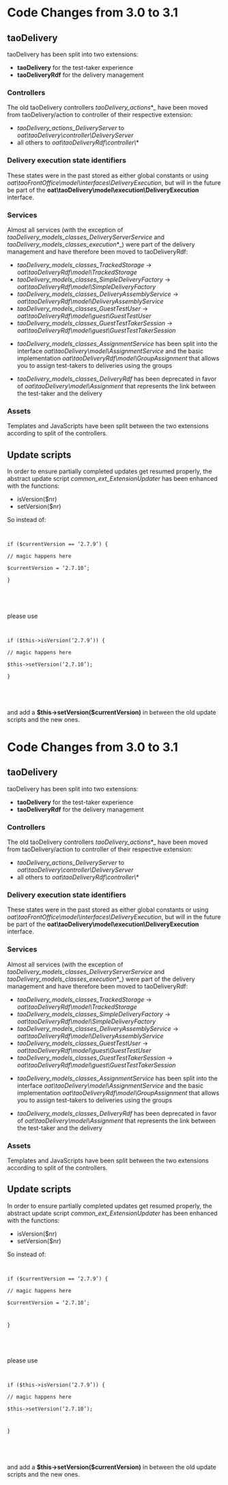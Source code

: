 <!--
created_at: '2015-12-09 15:54:05'
updated_at: '2015-12-15 17:42:13'
authors:
    - 'Joel Bout'
-->



Code Changes from 3.0 to 3.1
============================

taoDelivery
-----------

taoDelivery has been split into two extensions:

-   **taoDelivery** for the test-taker experience
-   **taoDeliveryRdf** for the delivery management

### Controllers

The old taoDelivery controllers *taoDelivery\_actions*\*\_ have been moved from taoDelivery/action to controller of their respective extension:

-   *taoDelivery\_actions\_DeliveryServer* to *oat\\taoDelivery\\controller\\DeliveryServer*
-   all others to *oat\\taoDeliveryRdf\\controller\\\**

### Delivery execution state identifiers

These states were in the past stored as either global constants or using *oat\\taoFrontOffice\\model\\interfaces\\DeliveryExecution*, but will in the future be part of the **oat\\taoDelivery\\model\\execution\\DeliveryExecution** interface.

### Services

Almost all services (with the exception of *taoDelivery\_models\_classes\_DeliveryServerService* and *taoDelivery\_models\_classes\_execution*\*\_) were part of the delivery management and have therefore been moved to taoDeliveryRdf:

-   *taoDelivery\_models\_classes\_TrackedStorage* -\> *oat\\taoDeliveryRdf\\model\\TrackedStorage*
-   *taoDelivery\_models\_classes\_SimpleDeliveryFactory* -\> *oat\\taoDeliveryRdf\\model\\SimpleDeliveryFactory*
-   *taoDelivery\_models\_classes\_DeliveryAssemblyService* -\> *oat\\taoDeliveryRdf\\model\\DeliveryAssemblyService*
-   *taoDelivery\_models\_classes\_GuestTestUser* -\> *oat\\taoDeliveryRdf\\model\\guest\\GuestTestUser*
-   *taoDelivery\_models\_classes\_GuestTestTakerSession* -\> *oat\\taoDeliveryRdf\\model\\guest\\GuestTestTakerSession*

<!-- -->

-   *taoDelivery\_models\_classes\_AssignmentService* has been split into the interface *oat\\taoDelivery\\model\\AssignmentService* and the basic implementation *oat\\taoDeliveryRdf\\model\\GroupAssignment* that allows you to assign test-takers to deliveries using the groups

<!-- -->

-   *taoDelivery\_models\_classes\_DeliveryRdf* has been deprecated in favor of *oat\\taoDelivery\\model\\Assignment* that represents the link between the test-taker and the delivery

### Assets

Templates and JavaScripts have been split between the two extensions according to split of the controllers.

Update scripts
--------------

In order to ensure partially completed updates get resumed properly, the abstract update script *common\_ext\_ExtensionUpdater* has been enhanced with the functions:

-   isVersion(\$nr)
-   setVersion(\$nr)

So instead of:

<code style="php"><pre>\
if (\$currentVersion == ‘2.7.9’) {\
 // magic happens here\
 \$currentVersion = ‘2.7.10’;\
}

</pre>
</code>

please use

<code style="php"><pre>\
if (\$this-\>isVersion(‘2.7.9’)) {\
 // magic happens here\
 \$this-\>setVersion(‘2.7.10’);\
}

</pre>
</code>

and add a **\$this-\>setVersion(\$currentVersion)** in between the old update scripts and the new ones.



Code Changes from 3.0 to 3.1
============================

taoDelivery
-----------

taoDelivery has been split into two extensions:

-   **taoDelivery** for the test-taker experience
-   **taoDeliveryRdf** for the delivery management

### Controllers

The old taoDelivery controllers *taoDelivery\_actions*\*\_ have been moved from taoDelivery/action to controller of their respective extension:

-   *taoDelivery\_actions\_DeliveryServer* to *oat\\taoDelivery\\controller\\DeliveryServer*
-   all others to *oat\\taoDeliveryRdf\\controller\\\**

### Delivery execution state identifiers

These states were in the past stored as either global constants or using *oat\\taoFrontOffice\\model\\interfaces\\DeliveryExecution*, but will in the future be part of the **oat\\taoDelivery\\model\\execution\\DeliveryExecution** interface.

### Services

Almost all services (with the exception of *taoDelivery\_models\_classes\_DeliveryServerService* and *taoDelivery\_models\_classes\_execution*\*\_) were part of the delivery management and have therefore been moved to taoDeliveryRdf:

-   *taoDelivery\_models\_classes\_TrackedStorage* -\> *oat\\taoDeliveryRdf\\model\\TrackedStorage*
-   *taoDelivery\_models\_classes\_SimpleDeliveryFactory* -\> *oat\\taoDeliveryRdf\\model\\SimpleDeliveryFactory*
-   *taoDelivery\_models\_classes\_DeliveryAssemblyService* -\> *oat\\taoDeliveryRdf\\model\\DeliveryAssemblyService*
-   *taoDelivery\_models\_classes\_GuestTestUser* -\> *oat\\taoDeliveryRdf\\model\\guest\\GuestTestUser*
-   *taoDelivery\_models\_classes\_GuestTestTakerSession* -\> *oat\\taoDeliveryRdf\\model\\guest\\GuestTestTakerSession*

<!-- -->

-   *taoDelivery\_models\_classes\_AssignmentService* has been split into the interface *oat\\taoDelivery\\model\\AssignmentService* and the basic implementation *oat\\taoDeliveryRdf\\model\\GroupAssignment* that allows you to assign test-takers to deliveries using the groups

<!-- -->

-   *taoDelivery\_models\_classes\_DeliveryRdf* has been deprecated in favor of *oat\\taoDelivery\\model\\Assignment* that represents the link between the test-taker and the delivery

### Assets

Templates and JavaScripts have been split between the two extensions according to split of the controllers.

Update scripts
--------------

In order to ensure partially completed updates get resumed properly, the abstract update script *common\_ext\_ExtensionUpdater* has been enhanced with the functions:

-   isVersion(\$nr)
-   setVersion(\$nr)

So instead of:

<code style="php"><pre>\
if (\$currentVersion == ‘2.7.9’) {\
 // magic happens here\
 \$currentVersion = ‘2.7.10’;<br/>

}

</pre>
</code>

please use

<code style="php"><pre>\
if (\$this-\>isVersion(‘2.7.9’)) {\
 // magic happens here\
 \$this-\>setVersion(‘2.7.10’);<br/>

}

</pre>
</code>

and add a **\$this-\>setVersion(\$currentVersion)** in between the old update scripts and the new ones.


